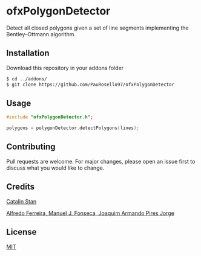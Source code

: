 # ofxPolygonDetector

Detect all closed polygons given a set of line segments implementing the Bentley–Ottmann algorithm.

## Installation

Download this repository in your addons folder

```bash
$ cd ../addons/
$ git clone https://github.com/PauRosello97/ofxPolygonDetector
```

## Usage

```c++
#include "ofxPolygonDetector.h";

polygons = polygonDetector.detectPolygons(lines);
```

## Contributing
Pull requests are welcome. For major changes, please open an issue first to discuss what you would like to change.

## Credits
[Catalin Stan](https://github.com/realuptime/PolyDetector)

[Alfredo Ferreira, Manuel J. Fonseca, Joaquim Armando Pires Jorge](https://github.com/realuptime/PolyDetector)

## License
[MIT](https://choosealicense.com/licenses/mit/)
